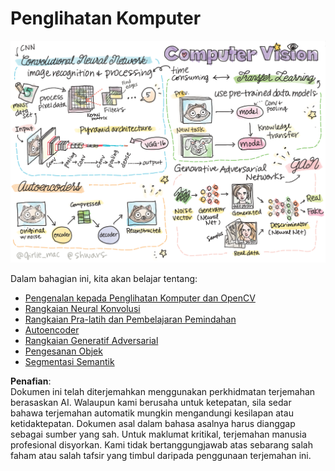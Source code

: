 # Penglihatan Komputer

![Ringkasan kandungan Penglihatan Komputer dalam doodle](../../../../translated_images/ai-computervision.6506ebebac3fbf76cdb78989d7d3dfea87e88285c0feaade53aa7804a22b248f.ms.png)

Dalam bahagian ini, kita akan belajar tentang:

* [Pengenalan kepada Penglihatan Komputer dan OpenCV](06-IntroCV/README.md)
* [Rangkaian Neural Konvolusi](07-ConvNets/README.md)
* [Rangkaian Pra-latih dan Pembelajaran Pemindahan](08-TransferLearning/README.md) 
* [Autoencoder](09-Autoencoders/README.md)
* [Rangkaian Generatif Adversarial](10-GANs/README.md)
* [Pengesanan Objek](11-ObjectDetection/README.md)
* [Segmentasi Semantik](12-Segmentation/README.md)

**Penafian**:  
Dokumen ini telah diterjemahkan menggunakan perkhidmatan terjemahan berasaskan AI. Walaupun kami berusaha untuk ketepatan, sila sedar bahawa terjemahan automatik mungkin mengandungi kesilapan atau ketidaktepatan. Dokumen asal dalam bahasa asalnya harus dianggap sebagai sumber yang sah. Untuk maklumat kritikal, terjemahan manusia profesional disyorkan. Kami tidak bertanggungjawab atas sebarang salah faham atau salah tafsir yang timbul daripada penggunaan terjemahan ini.